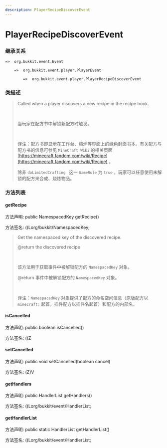 ```yaml
---
description: PlayerRecipeDiscoverEvent
---
```


# PlayerRecipeDiscoverEvent

### 继承关系

    =>  org.bukkit.event.Event

        =>  org.bukkit.event.player.PlayerEvent

            =>  org.bukkit.event.player.PlayerRecipeDiscoverEvent

### 类描述

> Called when a player discovers a new recipe in the recipe book.
> 
> <br>
> 
> 当玩家在配方书中解锁新配方时触发。
> 
> <br>
> 
> 译注：配方书即显示在工作台、熔炉等界面上的绿色封面书本。有关配方与配方书的信息可参见 `MineCraft Wiki` 的相关页面 [https://minecraft.fandom.com/wiki/Recipe](https://minecraft.fandom.com/wiki/Recipe) 。
> 
> 除非 `doLimitedCrafting ` 这一 `GameRule` 为 `true` ，玩家可以任意使用未解锁的配方来合成、烧炼物品。 

### 方法列表

#### getRecipe

方法声明: public NamespacedKey getRecipe()

方法签名: ()Lorg/bukkit/NamespacedKey;

> Get the namespaced key of the discovered recipe.
> 
> @return the discovered recipe
> 
> <br>
> 
> 该方法用于获取事件中被解锁配方的 `NamespacedKey` 对象。
> 
> @return 事件中被解锁配方的 `NamespacedKey` 对象。
> 
> <br>
> 
> 译注：`NamespacedKey` 对象提供了配方的命名空间信息（原版配方以 `minecraft:` 起首，插件配方以插件名起首）和配方的内部名。

#### isCancelled

方法声明: public boolean isCancelled()

方法签名: ()Z

#### setCancelled

方法声明: public void setCancelled(boolean cancel)

方法签名: (Z)V

#### getHandlers

方法声明: public HandlerList getHandlers()

方法签名: ()Lorg/bukkit/event/HandlerList;

#### getHandlerList

方法声明: public static HandlerList getHandlerList()

方法签名: ()Lorg/bukkit/event/HandlerList;